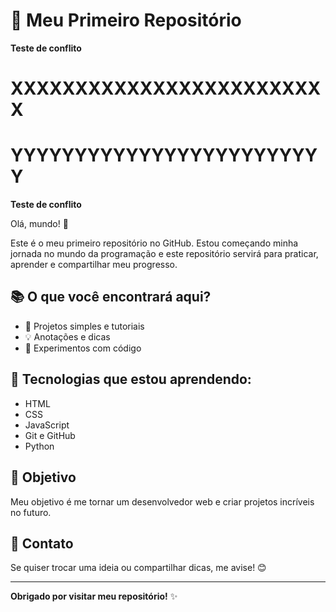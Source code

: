# 🚀 Meu Primeiro Repositório

**Teste de conflito**
# XXXXXXXXXXXXXXXXXXXXXXXXX
# YYYYYYYYYYYYYYYYYYYYYYYYY
**Teste de conflito**

Olá, mundo! 👋
 
Este é o meu primeiro repositório no GitHub. Estou começando minha jornada no mundo da programação e este repositório servirá para praticar, aprender e compartilhar meu progresso.
 
## 📚 O que você encontrará aqui?
 
- 📝 Projetos simples e tutoriais
- 💡  Anotações e dicas
- 🔨 Experimentos com código

## 🌱 Tecnologias que estou aprendendo:
 
- HTML
- CSS
- JavaScript
- Git e GitHub
- Python

## 🎯 Objetivo
 
Meu objetivo é me tornar um desenvolvedor web e criar projetos incríveis no futuro.
 
## 💬 Contato
 
Se quiser trocar uma ideia ou compartilhar dicas, me avise! 😊
 
---
 
**Obrigado por visitar meu repositório!** ✨